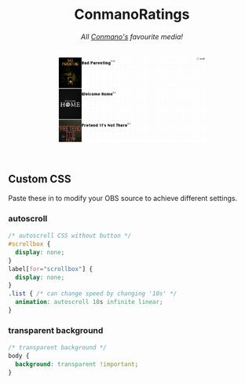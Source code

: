 <h1 align="center">ConmanoRatings</h1>

<h6 align="center">All <a href="https://twitch.tv/conmanoman">Conmano's</a> favourite media!</h6>

<p align='center'>
    <img alt="screenshot of the website showing a list of entries from games like bad parenting rated 7.72, welcome home rated 5.5, pretend it's not there rated 4.5 (they all have uniform media art to the left of them). The background has a white retro OSX pattern and the top rightmost side of the screen has a checkbox labelled 'Scroll'" src='docs/assets/screenshot.png' width='60%' height='auto'></img>
</p>

<br>

## Custom CSS
Paste these in to modify your OBS source to achieve different settings.
### autoscroll
```css
/* autoscroll CSS without button */
#scrollbox {
  display: none;
}
label[for="scrollbox"] {
  display: none;
}
.list { /* can change speed by changing '10s' */
  animation: autoscroll 10s infinite linear;
}
```

### transparent background
```css
/* transparent background */
body {
  background: transparent !important;
}
```